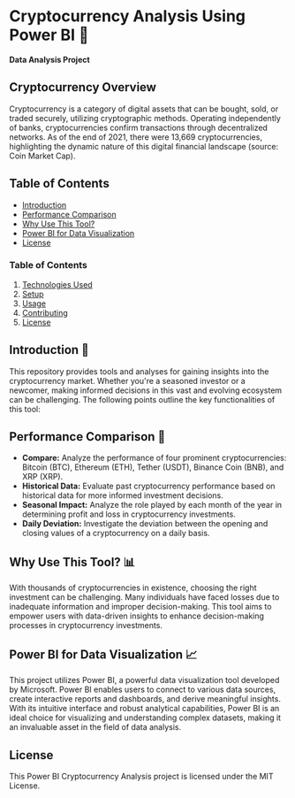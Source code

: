 # Cryptocurrency Analysis Using Power BI 🌟
**Data Analysis Project**

## Cryptocurrency Overview
Cryptocurrency is a category of digital assets that can be bought, sold, or traded securely, utilizing cryptographic methods. Operating independently of banks, cryptocurrencies confirm transactions through decentralized networks. As of the end of 2021, there were 13,669 cryptocurrencies, highlighting the dynamic nature of this digital financial landscape (source: Coin Market Cap).

## Table of Contents
- [Introduction](#introduction)
- [Performance Comparison](#performance-comparison)
- [Why Use This Tool?](#why-use-this-tool)
- [Power BI for Data Visualization](#power-bi-for-data-visualization)
- [License](#license)

### Table of Contents

1. [Technologies Used](#technologies-used)
2. [Setup](#setup)
3. [Usage](#usage)
4. [Contributing](#contributing)
5. [License](#license)
   
## Introduction 📍
This repository provides tools and analyses for gaining insights into the cryptocurrency market. Whether you're a seasoned investor or a newcomer, making informed decisions in this vast and evolving ecosystem can be challenging. The following points outline the key functionalities of this tool:

## Performance Comparison 🚀
- **Compare:** Analyze the performance of four prominent cryptocurrencies: Bitcoin (BTC), Ethereum (ETH), Tether (USDT), Binance Coin (BNB), and XRP (XRP).
- **Historical Data:** Evaluate past cryptocurrency performance based on historical data for more informed investment decisions.
- **Seasonal Impact:** Analyze the role played by each month of the year in determining profit and loss in cryptocurrency investments.
- **Daily Deviation:** Investigate the deviation between the opening and closing values of a cryptocurrency on a daily basis.

## Why Use This Tool? 📊
With thousands of cryptocurrencies in existence, choosing the right investment can be challenging. Many individuals have faced losses due to inadequate information and improper decision-making. This tool aims to empower users with data-driven insights to enhance decision-making processes in cryptocurrency investments.

## Power BI for Data Visualization 📈
This project utilizes Power BI, a powerful data visualization tool developed by Microsoft. Power BI enables users to connect to various data sources, create interactive reports and dashboards, and derive meaningful insights. With its intuitive interface and robust analytical capabilities, Power BI is an ideal choice for visualizing and understanding complex datasets, making it an invaluable asset in the field of data analysis.

## License
This Power BI Cryptocurrency Analysis project is licensed under the MIT License.
